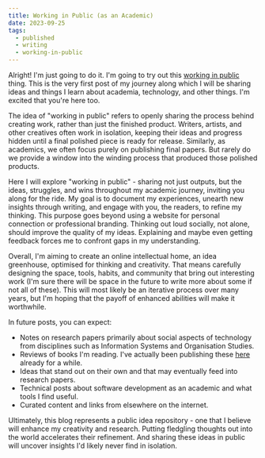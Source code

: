 ```yaml
---
title: Working in Public (as an Academic)
date: 2023-09-25
tags:
  - published
  - writing
  - working-in-public
---
```


Alright!
I'm just going to do it.
I'm going to try out this [working in public](https://press.stripe.com/working-in-public) thing.
This is the very first post of my journey along which I will be sharing ideas and things I learn about academia, technology, and other things.
I'm excited that you're here too.

The idea of "working in public" refers to openly sharing the process behind creating work, rather than just the finished product.
Writers, artists, and other creatives often work in isolation, keeping their ideas and progress hidden until a final polished piece is ready for release.
Similarly, as academics, we often focus purely on publishing final papers.
But rarely do we provide a window into the winding process that produced those polished products.

Here I will explore "working in public" - sharing not just outputs, but the ideas, struggles, and wins throughout my academic journey, inviting you along for the ride.
My goal is to document my experiences, unearth new insights through writing, and engage with you, the readers, to refine my thinking.
This purpose goes beyond using a website for personal connection or professional branding.
Thinking out loud socially, not alone, should improve the quality of my ideas.
Explaining and maybe even getting feedback forces me to confront gaps in my understanding.

Overall, I'm aiming to create an online intellectual home, an idea greenhouse, optimised for thinking and creativity.
That means carefully designing the space, tools, habits, and community that bring out interesting work (I'm sure there will be space in the future to write more about some if not all of these).
This will most likely be an iterative process over many years, but I'm hoping that the payoff of enhanced abilities will make it worthwhile.

In future posts, you can expect:

- Notes on research papers primarily about social aspects of technology from disciplines such as Information Systems and Organisation Studies.
- Reviews of books I'm reading. I've actually been publishing these [here](/bookshelf/) already for a while.
- Ideas that stand out on their own and that may eventually feed into research papers.
- Technical posts about software development as an academic and what tools I find useful.
- Curated content and links from elsewhere on the internet.

Ultimately, this blog represents a public idea repository - one that I believe will enhance my creativity and research.
Putting fledgling thoughts out into the world accelerates their refinement.
And sharing these ideas in public will uncover insights I'd likely never find in isolation.
